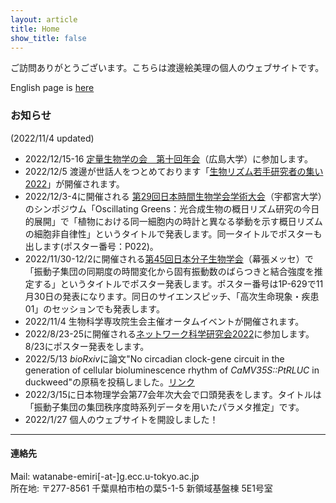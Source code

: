 ```yaml
---
layout: article
title: Home
show_title: false
---
```

ご訪問ありがとうございます。こちらは渡邊絵美理の個人のウェブサイトです。  

English page is [here](https://emiri-w.github.io/en)


### お知らせ
(2022/11/4 updated)
- 2022/12/15-16 [定量生物学の会　第十回年会](https://q-bio.jp/index.php?title=Qbio10th_2022)（広島大学）に参加します。
- 2022/12/5 渡邊が世話人をつとめております「[生物リズム若手研究者の集い2022](https://sites.google.com/view/rhythmwakate2022/home)」が開催されます。
- 2022/12/3-4に開催される [第29回日本時間生物学会学術大会](http://chronobiology.meiji-lifesci.jp/)（宇都宮大学）のシンポジウム「Oscillating Greens：光合成生物の概日リズム研究の今日的展開」で「植物における同一細胞内の時計と異なる挙動を示す概日リズムの細胞非自律性」というタイトルで発表します。同一タイトルでポスターも出します(ポスター番号：P022)。
- 2022/11/30-12/2に開催される[第45回日本分子生物学会](https://www2.aeplan.co.jp/mbsj2022/)（幕張メッセ）で「振動子集団の同期度の時間変化から固有振動数のばらつきと結合強度を推定する」というタイトルでポスター発表します。ポスター番号は1P-629で11月30日の発表になります。同日のサイエンスピッチ、「高次生命現象・疾患01」のセッションでも発表します。
- 2022/11/4 生物科学専攻院生会主催オータムイベントが開催されます。
- 2022/8/23-25に開催される[ネットワーク科学研究会2022](https://www.network-science-seminar.com/activities/2022)に参加します。8/23にポスター発表をします。
- 2022/5/13 *bioRxiv*に論文"No circadian clock-gene circuit in the generation of cellular bioluminescence rhythm of *CaMV35S::PtRLUC* in duckweed"の原稿を投稿しました。[リンク](https://doi.org/10.1101/2022.05.12.491730)
- 2022/3/15に日本物理学会第77会年次大会で口頭発表をします。タイトルは「振動子集団の集団秩序度時系列データを用いたパラメタ推定」です。
- 2022/1/27 個人のウェブサイトを開設しました！



***
#### 連絡先
Mail: watanabe-emiri[-at-]g.ecc.u-tokyo.ac.jp  
所在地: 〒277-8561 千葉県柏市柏の葉5-1-5 新領域基盤棟 5E1号室